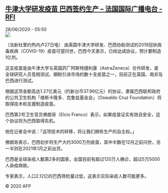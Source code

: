 <!--1593320174000-->
[牛津大学研发疫苗 巴西签约生产 – 法国国际广播电台 - RFI](http://www.rfi.fr//cn/contenu/20200628-%E7%89%9B%E6%B4%A5%E5%A4%A7%E5%AD%A6%E7%A0%94%E5%8F%91%E7%96%AB%E8%8B%97-%E5%B7%B4%E8%A5%BF%E7%AD%BE%E7%BA%A6%E7%94%9F%E4%BA%A7)
------

<div>28/06/2020 - 05:50</div><img src="https://s.rfi.fr/media/display/4c159ec0-b8f9-11ea-81ad-005056a98db9/w:310/p:16x9/int0004b.200628115002.jpg"><div class="t-content__body u-clearfix"><div class="m-interstitial"></div><p>（法新社里约热内卢27日电）    由英国牛津大学研发、巴西协助测试的2019冠状病毒疾病（COVID-19）疫苗可望问世，巴西今天表示，已经达成协议，预计要制造1亿剂。</p><p>这支疫苗是由牛津大学与英国药厂阿斯特捷利康（AstraZeneca）合作研发，是全球研究人员竞相测试、期盼引进市场的数十支疫苗之一，目前正在英国、南非及巴西进行测试。</p><p>根据这项金额高达1.27亿美元（约新台币37.96亿元）的协议，隶属巴西联邦政府的公共卫生机构「维斯卡隆多．克鲁兹基金会」（Oswaldo Cruz Foundation）将取得技术和支援制造疫苗。</p><p>巴西第2号卫生官员佛朗哥（Elcio Franco）表示，如果疫苗证实有效且安全，这个协议将为巴西取得先机。</p><p>他在记者会中说：「这项技术的转移，将让我们拥有生产的自主权。」</p><p>佛朗哥表示，巴西初步将生产大约3000万剂疫苗，其中半数在12月之前问世，另一半则在2021年1月之前出货。</p><p>巴西是全球染疫人数第2多的国家，全国目前有超过120万人确诊，超过5万5000人染疫病故。</p><p>专家表示，人口2.12亿的巴西筛检量过低，这表示实际染疫人数可能更多。</p><p></p><p class="t-copyright">© 2020 AFP</p>        </div>
